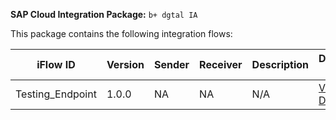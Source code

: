 **SAP Cloud Integration Package:** `b+ dgtal IA`

This package contains the following integration flows:
<!-- IFLOW_TABLE_START -->
| iFlow ID      | Version | Sender        | Receiver      | Description                        | Details Link |
| ------------- | ------- | ------------- | ------------- | ---------------------------------- | ------------ |
| Testing_Endpoint | 1.0.0 | NA | NA | N/A | [View Details](Testing_Endpoint/1.0.0/readme.md) |
<!-- IFLOW_TABLE_END -->

